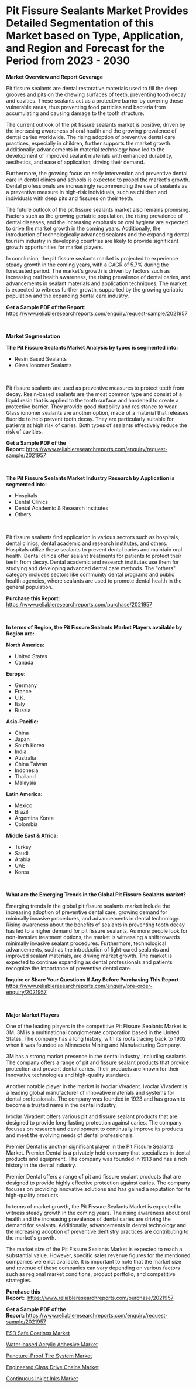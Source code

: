 <p><h1>Pit Fissure Sealants Market Provides Detailed Segmentation of this Market based on Type, Application, and Region and Forecast for the Period from 2023 - 2030</h1></p><p><strong>Market Overview and Report Coverage</strong></p>
<p><p>Pit fissure sealants are dental restorative materials used to fill the deep grooves and pits on the chewing surfaces of teeth, preventing tooth decay and cavities. These sealants act as a protective barrier by covering these vulnerable areas, thus preventing food particles and bacteria from accumulating and causing damage to the tooth structure.</p><p>The current outlook of the pit fissure sealants market is positive, driven by the increasing awareness of oral health and the growing prevalence of dental caries worldwide. The rising adoption of preventive dental care practices, especially in children, further supports the market growth. Additionally, advancements in material technology have led to the development of improved sealant materials with enhanced durability, aesthetics, and ease of application, driving their demand.</p><p>Furthermore, the growing focus on early intervention and preventive dental care in dental clinics and schools is expected to propel the market's growth. Dental professionals are increasingly recommending the use of sealants as a preventive measure in high-risk individuals, such as children and individuals with deep pits and fissures on their teeth.</p><p>The future outlook of the pit fissure sealants market also remains promising. Factors such as the growing geriatric population, the rising prevalence of dental diseases, and the increasing emphasis on oral hygiene are expected to drive the market growth in the coming years. Additionally, the introduction of technologically advanced sealants and the expanding dental tourism industry in developing countries are likely to provide significant growth opportunities for market players.</p><p>In conclusion, the pit fissure sealants market is projected to experience steady growth in the coming years, with a CAGR of 5.7% during the forecasted period. The market's growth is driven by factors such as increasing oral health awareness, the rising prevalence of dental caries, and advancements in sealant materials and application techniques. The market is expected to witness further growth, supported by the growing geriatric population and the expanding dental care industry.</p></p>
<p><strong>Get a Sample PDF of the Report:</strong> <a href="https://www.reliableresearchreports.com/enquiry/request-sample/2021957">https://www.reliableresearchreports.com/enquiry/request-sample/2021957</a></p>
<p>&nbsp;</p>
<p><strong>Market Segmentation</strong></p>
<p><strong>The Pit Fissure Sealants Market Analysis by types is segmented into:</strong></p>
<p><ul><li>Resin Based Sealants</li><li>Glass Ionomer Sealants</li></ul></p>
<p>&nbsp;</p>
<p><p>Pit fissure sealants are used as preventive measures to protect teeth from decay. Resin-based sealants are the most common type and consist of a liquid resin that is applied to the tooth surface and hardened to create a protective barrier. They provide good durability and resistance to wear. Glass ionomer sealants are another option, made of a material that releases fluoride to help prevent tooth decay. They are particularly suitable for patients at high risk of caries. Both types of sealants effectively reduce the risk of cavities.</p></p>
<p><strong>Get a Sample PDF of the Report:</strong>&nbsp;<a href="https://www.reliableresearchreports.com/enquiry/request-sample/2021957">https://www.reliableresearchreports.com/enquiry/request-sample/2021957</a></p>
<p>&nbsp;</p>
<p><strong>The Pit Fissure Sealants Market Industry Research by Application is segmented into:</strong></p>
<p><ul><li>Hospitals</li><li>Dental Clinics</li><li>Dental Academic & Research Institutes</li><li>Others</li></ul></p>
<p>&nbsp;</p>
<p><p>Pit fissure sealants find application in various sectors such as hospitals, dental clinics, dental academic and research institutes, and others. Hospitals utilize these sealants to prevent dental caries and maintain oral health. Dental clinics offer sealant treatments for patients to protect their teeth from decay. Dental academic and research institutes use them for studying and developing advanced dental care methods. The "others" category includes sectors like community dental programs and public health agencies, where sealants are used to promote dental health in the general population.</p></p>
<p><strong>Purchase this Report:</strong>&nbsp; <a href="https://www.reliableresearchreports.com/purchase/2021957">https://www.reliableresearchreports.com/purchase/2021957</a></p>
<p>&nbsp;</p>
<p><strong>In terms of Region, the Pit Fissure Sealants Market Players available by Region are:</strong></p>
<p>
    <p> <strong> North America: </strong>
        <ul>
            <li>United States</li>
            <li>Canada</li>
        </ul>
        </p> 
    <p> <strong> Europe: </strong>
        <ul>
            <li>Germany</li>
            <li>France</li>
            <li>U.K.</li>
            <li>Italy</li>
            <li>Russia</li>
        </ul>
        </p> 
    <p> <strong> Asia-Pacific: </strong>
        <ul>
            <li>China</li>
            <li>Japan</li>
            <li>South Korea</li>
            <li>India</li>
            <li>Australia</li>
            <li>China Taiwan</li>
            <li>Indonesia</li>
            <li>Thailand</li>
            <li>Malaysia</li>
        </ul>
        </p> 
    <p> <strong> Latin America: </strong>
        <ul>
            <li>Mexico</li>
            <li>Brazil</li>
            <li>Argentina Korea</li>
            <li>Colombia</li>
        </ul>
        </p> 
    <p> <strong> Middle East & Africa: </strong>
        <ul>
            <li>Turkey</li>
            <li>Saudi</li>
            <li>Arabia</li>
            <li>UAE</li>
            <li>Korea</li>
        </ul>
    </p>
    </p>
<p>&nbsp;</p>
<p><strong>What are the Emerging Trends in the Global Pit Fissure Sealants market?</strong></p>
<p><p>Emerging trends in the global pit fissure sealants market include the increasing adoption of preventive dental care, growing demand for minimally invasive procedures, and advancements in dental technology. Rising awareness about the benefits of sealants in preventing tooth decay has led to a higher demand for pit fissure sealants. As more people look for non-invasive treatment options, the market is witnessing a shift towards minimally invasive sealant procedures. Furthermore, technological advancements, such as the introduction of light-cured sealants and improved sealant materials, are driving market growth. The market is expected to continue expanding as dental professionals and patients recognize the importance of preventive dental care.</p></p>
<p><strong>Inquire or Share Your Questions If Any Before Purchasing This Report</strong>- <a href="https://www.reliableresearchreports.com/enquiry/pre-order-enquiry/2021957">https://www.reliableresearchreports.com/enquiry/pre-order-enquiry/2021957</a></p>
<p>&nbsp;</p>
<p><strong>Major Market Players</strong></p>
<p><p>One of the leading players in the competitive Pit Fissure Sealants Market is 3M. 3M is a multinational conglomerate corporation based in the United States. The company has a long history, with its roots tracing back to 1902 when it was founded as Minnesota Mining and Manufacturing Company.</p><p>3M has a strong market presence in the dental industry, including sealants. The company offers a range of pit and fissure sealant products that provide protection and prevent dental caries. Their products are known for their innovative technologies and high-quality standards.</p><p>Another notable player in the market is Ivoclar Vivadent. Ivoclar Vivadent is a leading global manufacturer of innovative materials and systems for dental professionals. The company was founded in 1923 and has grown to become a trusted name in the dental industry.</p><p>Ivoclar Vivadent offers various pit and fissure sealant products that are designed to provide long-lasting protection against caries. The company focuses on research and development to continually improve its products and meet the evolving needs of dental professionals.</p><p>Premier Dental is another significant player in the Pit Fissure Sealants Market. Premier Dental is a privately held company that specializes in dental products and equipment. The company was founded in 1913 and has a rich history in the dental industry.</p><p>Premier Dental offers a range of pit and fissure sealant products that are designed to provide highly effective protection against caries. The company focuses on providing innovative solutions and has gained a reputation for its high-quality products.</p><p>In terms of market growth, the Pit Fissure Sealants Market is expected to witness steady growth in the coming years. The rising awareness about oral health and the increasing prevalence of dental caries are driving the demand for sealants. Additionally, advancements in dental technology and the increasing adoption of preventive dentistry practices are contributing to the market's growth.</p><p>The market size of the Pit Fissure Sealants Market is expected to reach a substantial value. However, specific sales revenue figures for the mentioned companies were not available. It is important to note that the market size and revenue of these companies can vary depending on various factors such as regional market conditions, product portfolio, and competitive strategies.</p></p>
<p><strong>Purchase this Report:</strong>&nbsp;&nbsp;<a href="https://www.reliableresearchreports.com/purchase/2021957">https://www.reliableresearchreports.com/purchase/2021957</a></p>
<p></p>
<p><strong>Get a Sample PDF of the Report:</strong>&nbsp;<a href="https://www.reliableresearchreports.com/enquiry/request-sample/2021957">https://www.reliableresearchreports.com/enquiry/request-sample/2021957</a></p>
<p><p><a href="https://medium.com/@siennaferry2023/decoding-esd-safe-coatings-market-metrics-market-share-trends-and-growth-patterns-7317bdb38822">ESD Safe Coatings Market</a></p><p><a href="https://github.com/provorikovar/Market-Research-Report-List-1/blob/main/water-based-acrylic-adhesive-market.md">Water-based Acrylic Adhesive Market</a></p><p><a href="https://medium.com/@wilmaheaney/puncture-proof-tire-system-market-size-and-market-trends-complete-industry-overview-2023-to-2030-dd70e670cad2">Puncture-Proof Tire System Market</a></p><p><a href="https://medium.com/@marcoslemke2023/engineered-class-drive-chains-market-size-reveals-the-best-marketing-channels-in-global-industry-b0b038a5732c">Engineered Class Drive Chains Market</a></p><p><a href="https://github.com/kipkeeva/Market-Research-Report-List-1/blob/main/continuous-inkjet-inks-market.md">Continuous Inkjet Inks Market</a></p></p>